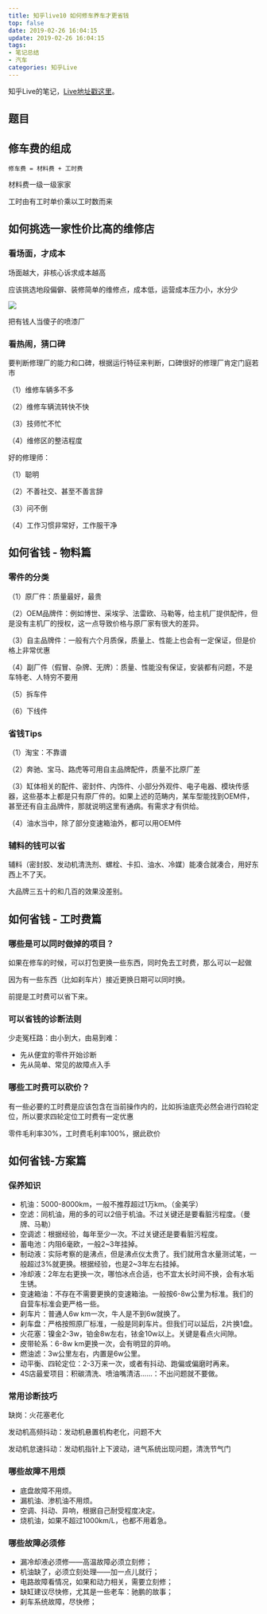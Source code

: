 ```yaml
---
title: 知乎live10 如何修车养车才更省钱
top: false
date: 2019-02-26 16:04:15
update: 2019-02-26 16:04:15
tags:
- 笔记总结
- 汽车
categories: 知乎Live
---
```


知乎Live的笔记，[Live地址戳这里](https://www.zhihu.com/lives/975017083340304384)。

<!-- more -->

## 题目

## 修车费的组成

```
修车费 = 材料费 + 工时费
```

材料费一级一级家家

工时由有工时单价乘以工时数而来

## 如何挑选一家性价比高的维修店

### 看场面，才成本

场面越大，非核心诉求成本越高

应该挑选地段偏僻、装修简单的维修点，成本低，运营成本压力小，水分少

![](http://image.oldzhou.cn/v2-65e3498a3521615b0f3d6533d99d193a_r.jpg)

把有钱人当傻子的喷漆厂

### 看热闹，猜口碑

要判断修理厂的能力和口碑，根据运行特征来判断，口碑很好的修理厂肯定门庭若市

（1）维修车辆多不多

（2）维修车辆流转快不快

（3）技师忙不忙

（4）维修区的整洁程度


好的修理师：

（1）聪明
 
（2）不善社交、甚至不善言辞

（3）问不倒

（4）工作习惯非常好，工作服干净

## 如何省钱 - 物料篇

### 零件的分类

（1）原厂件：质量最好，最贵

（2）OEM品牌件：例如博世、采埃孚、法雷欧、马勒等，给主机厂提供配件，但是没有主机厂的授权，这一点导致价格与原厂家有很大的差异。

（3）自主品牌件：一般有六个月质保，质量上、性能上也会有一定保证，但是价格上非常优惠

（4）副厂件（假冒、杂牌、无牌）：质量、性能没有保证，安装都有问题，不是车特老、人特穷不要用

（5）拆车件

（6）下线件

### 省钱Tips

（1）淘宝：不靠谱

（2）奔驰、宝马、路虎等可用自主品牌配件，质量不比原厂差

（3）缸体相关的配件、密封件、内饰件、小部分外观件、电子电器、模块传感器，这些基本上都是只有原厂件的。如果上述的范畴内，某车型能找到OEM件，甚至还有自主品牌件，那就说明这里有通病。有需求才有供给。

（4）油水当中，除了部分变速箱油外，都可以用OEM件

### 辅料的钱可以省

辅料（密封胶、发动机清洗剂、螺栓、卡扣、油水、冷媒）能凑合就凑合，用好东西上不了天。

大品牌三五十的和几百的效果没差别。

## 如何省钱 - 工时费篇

### 哪些是可以同时做掉的项目？

如果在修车的时候，可以打包更换一些东西，同时免去工时费，那么可以一起做

因为有一些东西（比如刹车片）接近更换日期可以同时换。

前提是工时费可以省下来。

### 可以省钱的诊断法则

少走冤枉路：由小到大，由易到难：

- 先从便宜的零件开始诊断
- 先从简单、常见的故障点入手

### 哪些工时费可以砍价？

有一些必要的工时费是应该包含在当前操作内的，比如拆油底壳必然会进行四轮定位，所以要求四轮定位工时费有一定优惠

零件毛利率30%，工时费毛利率100%，据此砍价

## 如何省钱-方案篇

### 保养知识

- 机油：5000-8000km，一般不推荐超过1万km。（金美孚）
- 空滤：同机油，用的多的可以2倍于机油。不过关键还是要看脏污程度。（曼牌、马勒）
- 空调滤：根据经验，每年至少一次。不过关键还是要看脏污程度。
- 蓄电池：内阻6毫欧，一般2~3年挂掉。
- 制动液：实际考察的是沸点，但是沸点仪太贵了。我们就用含水量测试笔，一般超过3%就更换。根据经验，也是2~3年左右挂掉。
- 冷却液：2年左右更换一次，哪怕冰点合适，也不宜太长时间不换，会有水垢生锈。
- 变速箱油：不存在不需要更换的变速箱油。一般按6-8w公里为标准。我们的自营车标准会更严格一些。
- 刹车片：普通人6w km一次，牛人是不到6w就换了。
- 刹车盘：严格按照原厂标准，一般是同刹车片。但我们可以延后，2片换1盘。
- 火花塞：镍金2-3w，铂金8w左右，铱金10w以上。关键是看点火间隙。
- 皮带轮系：6-8w km更换一次，会有明显的异响。
- 燃油滤：3w公里左右，内置是6w公里。
- 动平衡、四轮定位：2-3万来一次，或者有抖动、跑偏或偏磨时再来。
- 4S店最爱项目：积碳清洗、喷油嘴清洁……：不出问题就不要做。


### 常用诊断技巧

缺岗：火花塞老化

发动机高频抖动：发动机悬置机构老化，问题不大

发动机怠速抖动：发动机指针上下波动，进气系统出现问题，清洗节气门

### 哪些故障不用烦

- 底盘故障不用烦。
- 漏机油、渗机油不用烦。
- 空调、抖动、异响，根据自己耐受程度决定。
- 烧机油，如果不超过1000km/L，也都不用着急。


### 哪些故障必须修

- 漏冷却液必须修——高温故障必须立刻修；
- 机油缺了，必须立刻处理——加一点儿就行；
- 电路故障看情况，如果和动力相关，需要立刻修；
- 缺缸建议尽快修，尤其是一些老车：驰鹏的故事；
- 刹车系统故障，尽快修；






